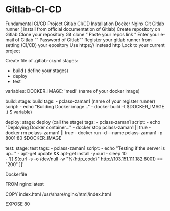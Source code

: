 # Gitlab-CI-CD
Fundamental CI/CD Project
Gitlab CI/CD
Installation 
Docker
Nginx
Git
Gitlab runner ( install from official documentation of Gitlab)
Create repository on Gitlab
Clone your repository
Git clone “ Paste your repos link ”
Enter your e-mail of GItlab “”
Password of Gitlab””
Register your gitlab runner from setting (CI/CD) your epository
Use https:// instead http
Lock to your current project



Create file of .gitlab-ci.yml
stages:
  - build     ( define your stages)
  - deploy
  - test

variables:
  DOCKER_IMAGE: 'medi' (name of your docker image)

build:
  stage: build
  tags:
    - pclass-zaman1 (name of your register runner)
  script:
    - echo "Building Docker image..."
    - docker build -t $DOCKER_IMAGE .( $ variable)

deploy:
  stage: deploy      (call the stage)
  tags:
    - pclass-zaman1
  script:
    - echo "Deploying Docker container..."
    - docker stop pclass-zaman1 || true
    - docker rm pclass-zaman1 || true
    - docker run -d --name pclass-zaman1 -p 8001:80 $DOCKER_IMAGE

test:
  stage: test
  tags:
    - pclass-zaman1
  script:
    - echo "Testing if the server is up..."
    - apt-get update && apt-get install -y curl
    - sleep 10        
    - '[[ $(curl -s -o /dev/null -w "%{http_code}" http://103.151.111.182:8001) == "200" ]]'






Dockerfile





FROM nginx:latest

COPY index.html /usr/share/nginx/html/index.html

EXPOSE 80
   











